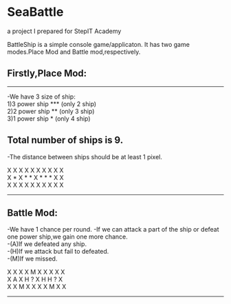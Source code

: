 # SeaBattle
a project I prepared for StepIT Academy

BattleShip is a simple console game/applicaton.
It has two game modes.Place Mod and Battle mod,respectively.

Firstly,Place Mod:
-----------------------------------------
-----------------------------------------
-We have 3 size of ship:<br />
1)3 power ship *** (only 2 ship)<br />
2)2 power ship ** (only 3 ship)<br />
3)1 power ship * (only 4 ship)<br />

Total number of ships is 9.
-----------------------------------------

-The distance between ships should be at least 1 pixel.

X X X X X X X X X X<br />
X * X * * X * * * X  X<br />
X X X X X X X X X X<br />

-----------------------------------------
Battle Mod:
-----------------------------------------
-We have 1 chance per round.
-If we can attack a part of the ship or defeat one power ship,we gain one more chance.<br />
-(A)If we defeated any ship.<br />
-(H)If we attack but fail to defeated.<br />
-(M)If we missed.<br />

X X X X M X X X X X<br />
X A X H ? X H H ? X<br />
X X M X X X X M X X<br />

-----------------------------------------
